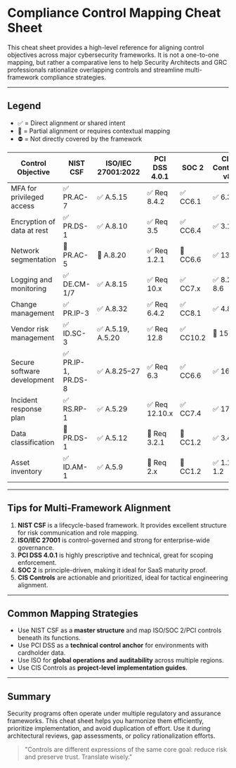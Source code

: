 # Compliance Control Mapping Cheat Sheet

This cheat sheet provides a high-level reference for aligning control objectives across major cybersecurity frameworks. It is not a one-to-one mapping, but rather a comparative lens to help Security Architects and GRC professionals rationalize overlapping controls and streamline multi-framework compliance strategies.

---

## Legend
- ✅ = Direct alignment or shared intent
- 🔄 = Partial alignment or requires contextual mapping
- ⛔ = Not directly covered by the framework

| Control Objective | NIST CSF | ISO/IEC 27001:2022 | PCI DSS 4.0.1 | SOC 2 | CIS Controls v8 |
|-------------------|----------|---------------------|---------------|--------|-----------------|
| MFA for privileged access | ✅ PR.AC-7 | ✅ A.5.15 | ✅ Req 8.4.2 | ✅ CC6.1 | ✅ 6.3 |
| Encryption of data at rest | ✅ PR.DS-1 | ✅ A.8.10 | ✅ Req 3.5 | ✅ CC6.4 | ✅ 3.12 |
| Network segmentation | 🔄 PR.AC-5 | 🔄 A.8.20 | ✅ Req 1.2.1 | 🔄 CC6.6 | ✅ 13.1 |
| Logging and monitoring | ✅ DE.CM-1/7 | ✅ A.8.15 | ✅ Req 10.x | ✅ CC7.x | ✅ 8.2, 8.6 |
| Change management | ✅ PR.IP-3 | ✅ A.8.32 | ✅ Req 6.4.2 | ✅ CC8.1 | ✅ 4.8 |
| Vendor risk management | ✅ ID.SC-3 | ✅ A.5.19, A.5.20 | ✅ Req 12.8 | ✅ CC10.2 | 🔄 15.1 |
| Secure software development | ✅ PR.IP-1, PR.DS-8 | ✅ A.8.25–27 | ✅ Req 6.3 | ✅ CC6.6 | ✅ 16.x |
| Incident response plan | ✅ RS.RP-1 | ✅ A.5.29 | ✅ Req 12.10.x | ✅ CC7.4 | ✅ 17.1 |
| Data classification | 🔄 PR.DS-1 | ✅ A.5.12 | 🔄 Req 3.2.1 | 🔄 CC1.2 | ✅ 3.4 |
| Asset inventory | ✅ ID.AM-1 | ✅ A.5.9 | 🔄 Req 2.x | 🔄 CC1.2 | ✅ 1.1, 1.2 |

---

## Tips for Multi-Framework Alignment
1. **NIST CSF** is a lifecycle-based framework. It provides excellent structure for risk communication and role mapping.
2. **ISO/IEC 27001** is control-governed and strong for enterprise-wide governance.
3. **PCI DSS 4.0.1** is highly prescriptive and technical, great for scoping enforcement.
4. **SOC 2** is principle-driven, making it ideal for SaaS maturity proof.
5. **CIS Controls** are actionable and prioritized, ideal for tactical engineering alignment.

---

## Common Mapping Strategies
- Use NIST CSF as a **master structure** and map ISO/SOC 2/PCI controls beneath its functions.
- Use PCI DSS as a **technical control anchor** for environments with cardholder data.
- Use ISO for **global operations and auditability** across multiple regions.
- Use CIS Controls as **project-level implementation guides**.

---

## Summary
Security programs often operate under multiple regulatory and assurance frameworks. This cheat sheet helps you harmonize them efficiently, prioritize implementation, and avoid duplication of effort. Use it during architectural reviews, gap assessments, or policy rationalization efforts.

> "Controls are different expressions of the same core goal: reduce risk and preserve trust. Translate wisely."

